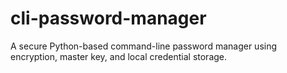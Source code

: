 # cli-password-manager
A secure Python-based command-line password manager using encryption, master key, and local credential storage.
